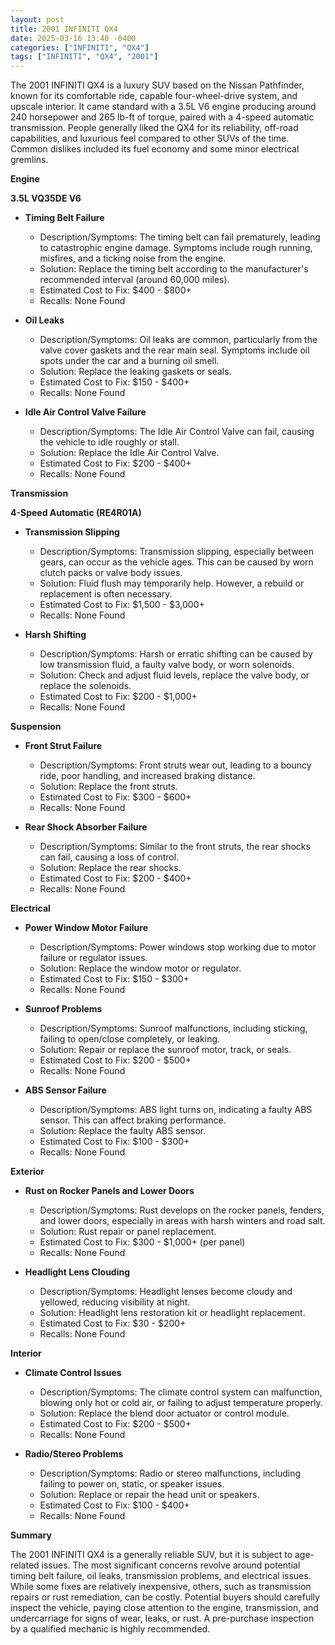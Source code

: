 ```yaml
---
layout: post
title: 2001 INFINITI QX4
date: 2025-03-16 13:40 -0400
categories: ["INFINITI", "QX4"]
tags: ["INFINITI", "QX4", "2001"]
---
```

The 2001 INFINITI QX4 is a luxury SUV based on the Nissan Pathfinder, known for its comfortable ride, capable four-wheel-drive system, and upscale interior. It came standard with a 3.5L V6 engine producing around 240 horsepower and 265 lb-ft of torque, paired with a 4-speed automatic transmission. People generally liked the QX4 for its reliability, off-road capabilities, and luxurious feel compared to other SUVs of the time. Common dislikes included its fuel economy and some minor electrical gremlins.

**Engine**

**3.5L VQ35DE V6**

*   **Timing Belt Failure**
    *   Description/Symptoms: The timing belt can fail prematurely, leading to catastrophic engine damage. Symptoms include rough running, misfires, and a ticking noise from the engine.
    *   Solution: Replace the timing belt according to the manufacturer's recommended interval (around 60,000 miles).
    *   Estimated Cost to Fix: $400 - $800+
    *   Recalls: None Found

*   **Oil Leaks**
    *   Description/Symptoms: Oil leaks are common, particularly from the valve cover gaskets and the rear main seal. Symptoms include oil spots under the car and a burning oil smell.
    *   Solution: Replace the leaking gaskets or seals.
    *   Estimated Cost to Fix: $150 - $400+
    *   Recalls: None Found

*   **Idle Air Control Valve Failure**
    *   Description/Symptoms: The Idle Air Control Valve can fail, causing the vehicle to idle roughly or stall.
    *   Solution: Replace the Idle Air Control Valve.
    *   Estimated Cost to Fix: $200 - $400+
    *   Recalls: None Found

**Transmission**

**4-Speed Automatic (RE4R01A)**

*   **Transmission Slipping**
    *   Description/Symptoms: Transmission slipping, especially between gears, can occur as the vehicle ages. This can be caused by worn clutch packs or valve body issues.
    *   Solution: Fluid flush may temporarily help. However, a rebuild or replacement is often necessary.
    *   Estimated Cost to Fix: $1,500 - $3,000+
    *   Recalls: None Found

*   **Harsh Shifting**
    *   Description/Symptoms: Harsh or erratic shifting can be caused by low transmission fluid, a faulty valve body, or worn solenoids.
    *   Solution: Check and adjust fluid levels, replace the valve body, or replace the solenoids.
    *   Estimated Cost to Fix: $200 - $1,000+
    *   Recalls: None Found

**Suspension**

*   **Front Strut Failure**
    *   Description/Symptoms: Front struts wear out, leading to a bouncy ride, poor handling, and increased braking distance.
    *   Solution: Replace the front struts.
    *   Estimated Cost to Fix: $300 - $600+
    *   Recalls: None Found

*   **Rear Shock Absorber Failure**
    *   Description/Symptoms: Similar to the front struts, the rear shocks can fail, causing a loss of control.
    *   Solution: Replace the rear shocks.
    *   Estimated Cost to Fix: $200 - $400+
    *   Recalls: None Found

**Electrical**

*   **Power Window Motor Failure**
    *   Description/Symptoms: Power windows stop working due to motor failure or regulator issues.
    *   Solution: Replace the window motor or regulator.
    *   Estimated Cost to Fix: $150 - $300+
    *   Recalls: None Found

*   **Sunroof Problems**
    *   Description/Symptoms: Sunroof malfunctions, including sticking, failing to open/close completely, or leaking.
    *   Solution: Repair or replace the sunroof motor, track, or seals.
    *   Estimated Cost to Fix: $200 - $500+
    *   Recalls: None Found

*   **ABS Sensor Failure**
    *   Description/Symptoms: ABS light turns on, indicating a faulty ABS sensor. This can affect braking performance.
    *   Solution: Replace the faulty ABS sensor.
    *   Estimated Cost to Fix: $100 - $300+
    *   Recalls: None Found

**Exterior**

*   **Rust on Rocker Panels and Lower Doors**
    *   Description/Symptoms: Rust develops on the rocker panels, fenders, and lower doors, especially in areas with harsh winters and road salt.
    *   Solution: Rust repair or panel replacement.
    *   Estimated Cost to Fix: $300 - $1,000+ (per panel)
    *   Recalls: None Found

*   **Headlight Lens Clouding**
    *   Description/Symptoms: Headlight lenses become cloudy and yellowed, reducing visibility at night.
    *   Solution: Headlight lens restoration kit or headlight replacement.
    *   Estimated Cost to Fix: $30 - $200+
    *   Recalls: None Found

**Interior**

*   **Climate Control Issues**
    *   Description/Symptoms: The climate control system can malfunction, blowing only hot or cold air, or failing to adjust temperature properly.
    *   Solution: Replace the blend door actuator or control module.
    *   Estimated Cost to Fix: $200 - $500+
    *   Recalls: None Found

*   **Radio/Stereo Problems**
    *   Description/Symptoms: Radio or stereo malfunctions, including failing to power on, static, or speaker issues.
    *   Solution: Replace or repair the head unit or speakers.
    *   Estimated Cost to Fix: $100 - $400+
    *   Recalls: None Found

**Summary**

The 2001 INFINITI QX4 is a generally reliable SUV, but it is subject to age-related issues. The most significant concerns revolve around potential timing belt failure, oil leaks, transmission problems, and electrical issues. While some fixes are relatively inexpensive, others, such as transmission repairs or rust remediation, can be costly. Potential buyers should carefully inspect the vehicle, paying close attention to the engine, transmission, and undercarriage for signs of wear, leaks, or rust. A pre-purchase inspection by a qualified mechanic is highly recommended.

